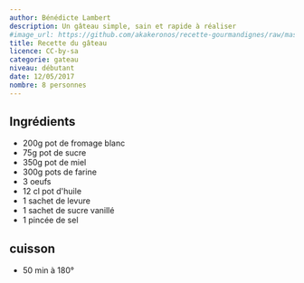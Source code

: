 ```yaml
---
author: Bénédicte Lambert
description: Un gâteau simple, sain et rapide à réaliser
#image_url: https://github.com/akakeronos/recette-gourmandignes/raw/master/images/matcha_azuki-4-sur-1.jpg
title: Recette du gâteau
licence: CC-by-sa
categorie: gateau
niveau: débutant
date: 12/05/2017
nombre: 8 personnes
---
```


## Ingrédients

* 200g pot de fromage blanc
* 75g pot de sucre
* 350g pot de miel
* 300g pots de farine
* 3 oeufs
* 12 cl pot d'huile
* 1 sachet de levure
* 1 sachet de sucre vanillé
* 1 pincée de sel

## cuisson
* 50 min à 180°
